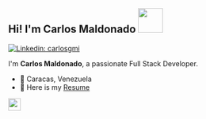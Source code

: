 <h2>Hi! I'm Carlos Maldonado <img src="https://media.giphy.com/media/pVMYwlWcHwUNOqk9qb/giphy.gif" width="50"> </h2>

[![Linkedin: carlosgmi](https://img.shields.io/badge/-carlosgmi-blue?style=flat-square&logo=Linkedin&logoColor=white&link=https://www.linkedin.com/in/carlosgmi/?locale=en_US)](https://www.linkedin.com/in/carlosgmi/?locale=en_US)

<p>I'm <b>Carlos Maldonado</b>, a passionate Full Stack Developer.</p>

- 📍 Caracas, Venezuela
- 📝 Here is my [Resume](https://drive.google.com/file/d/1XpAEPJp2abbtp9FuRjV-VEoO6lXRvNFE/view?usp=sharing)

<img src="https://media.giphy.com/media/hvRJCLFzcasrR4ia7z/giphy.gif" width="25px">
<!--**CarlosGMI/carlosgmi** is a ✨ _special_ ✨ repository because its `README.md` (this file) appears on your GitHub profile.

Here are some ideas to get you started:

- 🔭 I’m currently working on ...
- 🌱 I’m currently learning ...
- 👯 I’m looking to collaborate on ...
- 🤔 I’m looking for help with ...
- 💬 Ask me about ...
- 📫 How to reach me: ...
- 😄 Pronouns: ...
- ⚡ Fun fact: ...
-->
